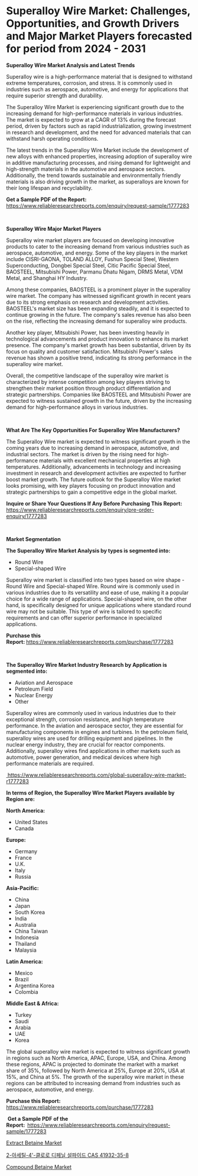 <p><h1>Superalloy Wire Market: Challenges, Opportunities, and Growth Drivers and Major Market Players forecasted for period from 2024 - 2031</h1></p><p><strong>Superalloy Wire Market Analysis and Latest Trends</strong></p>
<p><p>Superalloy wire is a high-performance material that is designed to withstand extreme temperatures, corrosion, and stress. It is commonly used in industries such as aerospace, automotive, and energy for applications that require superior strength and durability.</p><p>The Superalloy Wire Market is experiencing significant growth due to the increasing demand for high-performance materials in various industries. The market is expected to grow at a CAGR of 13% during the forecast period, driven by factors such as rapid industrialization, growing investment in research and development, and the need for advanced materials that can withstand harsh operating conditions.</p><p>The latest trends in the Superalloy Wire Market include the development of new alloys with enhanced properties, increasing adoption of superalloy wire in additive manufacturing processes, and rising demand for lightweight and high-strength materials in the automotive and aerospace sectors. Additionally, the trend towards sustainable and environmentally friendly materials is also driving growth in the market, as superalloys are known for their long lifespan and recyclability.</p></p>
<p><strong>Get a Sample PDF of the Report:&nbsp;</strong> <a href="https://www.reliableresearchreports.com/enquiry/request-sample/1777283">https://www.reliableresearchreports.com/enquiry/request-sample/1777283</a></p>
<p>&nbsp;</p>
<p><strong>Superalloy Wire Major Market Players</strong></p>
<p><p>Superalloy wire market players are focused on developing innovative products to cater to the increasing demand from various industries such as aerospace, automotive, and energy. Some of the key players in the market include CISRI-GAONA, TOLAND ALLOY, Fushun Special Steel, Western Superconducting, Dongbei Special Steel, Citic Pacific Special Steel, BAOSTEEL, Mitsubishi Power, Parmanu Dhatu Nigam, DRMS Metal, VDM Metal, and Shanghai HY Industry.</p><p>Among these companies, BAOSTEEL is a prominent player in the superalloy wire market. The company has witnessed significant growth in recent years due to its strong emphasis on research and development activities. BAOSTEEL's market size has been expanding steadily, and it is expected to continue growing in the future. The company's sales revenue has also been on the rise, reflecting the increasing demand for superalloy wire products.</p><p>Another key player, Mitsubishi Power, has been investing heavily in technological advancements and product innovation to enhance its market presence. The company's market growth has been substantial, driven by its focus on quality and customer satisfaction. Mitsubishi Power's sales revenue has shown a positive trend, indicating its strong performance in the superalloy wire market.</p><p>Overall, the competitive landscape of the superalloy wire market is characterized by intense competition among key players striving to strengthen their market position through product differentiation and strategic partnerships. Companies like BAOSTEEL and Mitsubishi Power are expected to witness sustained growth in the future, driven by the increasing demand for high-performance alloys in various industries.</p></p>
<p>&nbsp;</p>
<p><strong>What Are The Key Opportunities For Superalloy Wire Manufacturers?</strong></p>
<p><p>The Superalloy Wire market is expected to witness significant growth in the coming years due to increasing demand in aerospace, automotive, and industrial sectors. The market is driven by the rising need for high-performance materials with excellent mechanical properties at high temperatures. Additionally, advancements in technology and increasing investment in research and development activities are expected to further boost market growth. The future outlook for the Superalloy Wire market looks promising, with key players focusing on product innovation and strategic partnerships to gain a competitive edge in the global market.</p></p>
<p><strong>Inquire or Share Your Questions If Any Before Purchasing This Report:</strong> <a href="https://www.reliableresearchreports.com/enquiry/pre-order-enquiry/1777283">https://www.reliableresearchreports.com/enquiry/pre-order-enquiry/1777283</a></p>
<p>&nbsp;</p>
<p><strong>Market Segmentation</strong></p>
<p><strong>The Superalloy Wire Market Analysis by types is segmented into:</strong></p>
<p><ul><li>Round Wire</li><li>Special-shaped Wire</li></ul></p>
<p><p>Superalloy wire market is classified into two types based on wire shape - Round Wire and Special-shaped Wire. Round wire is commonly used in various industries due to its versatility and ease of use, making it a popular choice for a wide range of applications. Special-shaped wire, on the other hand, is specifically designed for unique applications where standard round wire may not be suitable. This type of wire is tailored to specific requirements and can offer superior performance in specialized applications.</p></p>
<p><strong>Purchase this Report:&nbsp;</strong><a href="https://www.reliableresearchreports.com/purchase/1777283">https://www.reliableresearchreports.com/purchase/1777283</a></p>
<p>&nbsp;</p>
<p><strong>The Superalloy Wire Market Industry Research by Application is segmented into:</strong></p>
<p><ul><li>Aviation and Aerospace</li><li>Petroleum Field</li><li>Nuclear Energy</li><li>Other</li></ul></p>
<p><p>Superalloy wires are commonly used in various industries due to their exceptional strength, corrosion resistance, and high temperature performance. In the aviation and aerospace sector, they are essential for manufacturing components in engines and turbines. In the petroleum field, superalloy wires are used for drilling equipment and pipelines. In the nuclear energy industry, they are crucial for reactor components. Additionally, superalloy wires find applications in other markets such as automotive, power generation, and medical devices where high performance materials are required.</p></p>
<p><a href="https://www.reliableresearchreports.com/global-superalloy-wire-market-r1777283">&nbsp;https://www.reliableresearchreports.com/global-superalloy-wire-market-r1777283</a></p>
<p><strong>In terms of Region, the Superalloy Wire Market Players available by Region are:</strong></p>
<p>
    <p> <strong> North America: </strong>
        <ul>
            <li>United States</li>
            <li>Canada</li>
        </ul>
        </p> 
    <p> <strong> Europe: </strong>
        <ul>
            <li>Germany</li>
            <li>France</li>
            <li>U.K.</li>
            <li>Italy</li>
            <li>Russia</li>
        </ul>
        </p> 
    <p> <strong> Asia-Pacific: </strong>
        <ul>
            <li>China</li>
            <li>Japan</li>
            <li>South Korea</li>
            <li>India</li>
            <li>Australia</li>
            <li>China Taiwan</li>
            <li>Indonesia</li>
            <li>Thailand</li>
            <li>Malaysia</li>
        </ul>
        </p> 
    <p> <strong> Latin America: </strong>
        <ul>
            <li>Mexico</li>
            <li>Brazil</li>
            <li>Argentina Korea</li>
            <li>Colombia</li>
        </ul>
        </p> 
    <p> <strong> Middle East & Africa: </strong>
        <ul>
            <li>Turkey</li>
            <li>Saudi</li>
            <li>Arabia</li>
            <li>UAE</li>
            <li>Korea</li>
        </ul>
    </p>
    </p>
<p><p>The global superalloy wire market is expected to witness significant growth in regions such as North America, APAC, Europe, USA, and China. Among these regions, APAC is projected to dominate the market with a market share of 35%, followed by North America at 25%, Europe at 20%, USA at 15%, and China at 5%. The growth of the superalloy wire market in these regions can be attributed to increasing demand from industries such as aerospace, automotive, and energy.</p></p>
<p><strong>Purchase this Report: </strong><a href="https://www.reliableresearchreports.com/purchase/1777283">https://www.reliableresearchreports.com/purchase/1777283</a></p>
<p>&nbsp;<strong>Get a Sample PDF of the Report:&nbsp;&nbsp;</strong><a href="https://www.reliableresearchreports.com/enquiry/request-sample/1777283">https://www.reliableresearchreports.com/enquiry/request-sample/1777283</a></p>
<p><strong></strong></p>
<p><p><a href="https://github.com/YashRP12/Market-Research-Report-List-5/blob/main/extract-betaine-market.md">Extract Betaine Market</a></p><p><a href="https://github.com/lzuwsfreyoq70/Market-Research-Report-List-2/blob/main/9617979143085.md">2-아세틸-4'-클로로 디페닐 설파이드 CAS 41932-35-8</a></p><p><a href="https://github.com/khayangel/Market-Research-Report-List-3/blob/main/compound-betaine-market.md">Compound Betaine Market</a></p></p>